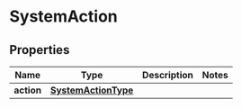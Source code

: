 
# SystemAction

## Properties
Name | Type | Description | Notes
------------ | ------------- | ------------- | -------------
**action** | [**SystemActionType**](SystemActionType.md) |  | 



